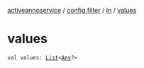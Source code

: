[activeannoservice](../../index.md) / [config.filter](../index.md) / [In](index.md) / [values](./values.md)

# values

`val values: `[`List`](https://kotlinlang.org/api/latest/jvm/stdlib/kotlin.collections/-list/index.html)`<`[`Any`](https://kotlinlang.org/api/latest/jvm/stdlib/kotlin/-any/index.html)`?>`